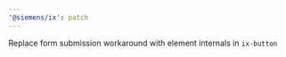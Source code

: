```yaml
---
'@siemens/ix': patch
---
```


Replace form submission workaround with element internals in `ix-button`
